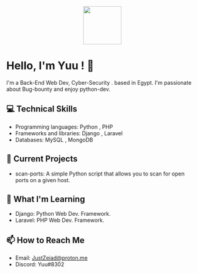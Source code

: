 <div id="header" align="center">
  <img src="https://media.giphy.com/media/M9gbBd9nbDrOTu1Mqx/giphy.gif" width="100"/>
</div>

# Hello, I'm Yuu ! 👋

I'm a Back-End Web Dev, Cyber-Security . based in Egypt. I'm passionate about Bug-bounty and enjoy python-dev.



## 💻 Technical Skills

- Programming languages: Python , PHP
- Frameworks and libraries: Django , Laravel
- Databases: MySQL , MongoDB



## 🔭 Current Projects

- scan-ports: A simple Python script that allows you to scan for open ports on a given host.



## 🌱 What I'm Learning

- Django: Python Web Dev. Framework.
- Laravel: PHP Web Dev. Framework.



## 📫 How to Reach Me

- Email: JustZeiad@proton.me
- Discord: Yuu#8302

